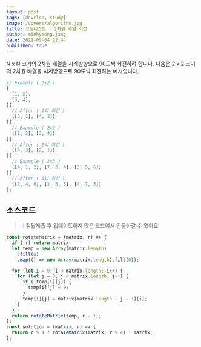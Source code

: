 ```yaml
---
layout: post
tags: [develop, study]
image: /covers/algorithm.jpg
title: 코딩테스트 - 2차원 배열 회전
author: minhyeong.jang
date: 2021-09-04 22:44
published: true
---
```


N x N 크기의 2차원 배열을 시계방향으로 90도씩 회전하려 합니다. 다음은 2 x 2 크기의 2차원 배열을 시계방향으로 90도씩 회전하는 예시입니다.

```js
// Example ( 2x2 )
[
  [1, 2],
  [3, 4],
][
  // After ( 1회 회전 )
  ([3, 1], [4, 2])
][
  // Example ( 2x2 )
  ([1, 2], [3, 4])
][
  // After ( 2회 회전 )
  ([4, 3], [2, 1])
][
  // Example ( 3x3 )
  ([4, 1, 2], [7, 3, 4], [3, 5, 6])
][
  // After ( 3회 회전 )
  ([2, 4, 6], [1, 3, 5], [4, 7, 3])
];
```

## 소스코드

> !! 정답제출 후 업데이트하지 않은 코드여서 안돌아갈 수 있어요!

```js
const rotateMatrix = (matrix, r) => {
  if (!r) return matrix;
  let temp = new Array(matrix.length)
    .fill(0)
    .map(() => new Array(matrix.length).fill(0));

  for (let i = 0; i < matrix.length; i++) {
    for (let j = 0; j < matrix.length; j++) {
      if (!temp[i][j]) {
        temp[i][j] = 0;
      }
      temp[i][j] = matrix[matrix.length - j - 1][i];
    }
  }
  return rotateMatrix(temp, r - 1);
};
const solution = (matrix, r) => {
  return r % 4 ? rotateMatrix(matrix, r % 4) : matrix;
};
```
